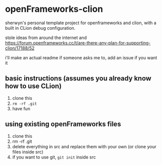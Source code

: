 # openFrameworks-clion
sherwyn's personal template project for openframeworks and clion, with a built in CLion debug configuration. 

stole ideas from around the internet and https://forum.openframeworks.cc/t/are-there-any-plan-for-supporting-clion/17188/52

i'll make an actual readme if someone asks me to, add an issue if you want it

## basic instructions (assumes you already know how to use CLion)
1. clone this
2. <code>rm -rf .git</code>
3. have fun

## using existing openFrameworks files
1. clone this
2. rm -rf .git
2. delete everything in src and replace them with your own (or clone your files inside src)
3. if you want to use git, <code>git init</code> inside src 
